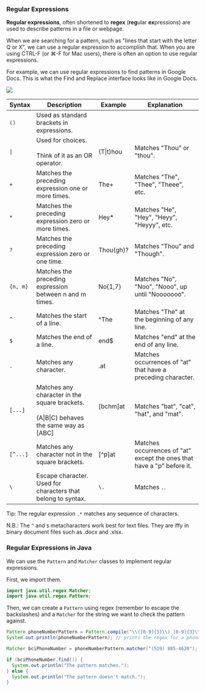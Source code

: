 ### Regular Expressions

**Regular expressions**, often shortened to **regex** (**reg**ular **ex**pressions) are used to describe patterns in a file or webpage.

When we are searching for a pattern, such as "lines that start with the letter Q or X", we can use a regular expression to accomplish that. When you are using CTRL-F (or ⌘-F for Mac users), there is often an option to use regular expressions.

For example, we can use regular expressions to find patterns in Google Docs. This is what the Find and Replace interface looks like in Google Docs.

![](../Images/Find_And_Replace.png)

| Syntax   | Description                                                  | Example           | Explanation                                                  |
| -------- | ------------------------------------------------------------ | ----------------- | ------------------------------------------------------------ |
| `()`     | Used as standard brackets in expressions.                    |                   |                                                              |
| `\|`     | Used for choices.<br></br>Think of it as an OR operator.     | (T\|t)hou         | Matches "Thou" or "thou".                                    |
| `+`      | Matches the preceding expression one or more times.          | The+              | Matches "The", "Thee", "Theee", etc.                         |
| `*`      | Matches the preceding expression zero or more times.         | Hey*              | Matches "He", "Hey", "Heyy", "Heyyy", etc.                   |
| `?`      | Matches the preceding expression zero or one time.           | Thou(gh)?         | Matches "Thou" and "Though".                                 |
| `{n, m}` | Matches the preceding expression between n and m times.      | No{1,7}           | Matches "No", "Noo", "Nooo", up until "Nooooooo".            |
| `^`      | Matches the start of a line.                                 | ^The              | Matches "The" at the beginning of any line.                  |
| `$`      | Matches the end of a line.                                   | end$              | Matches "end" at the end of any line.                        |
| `.`      | Matches any character.                                       | .at               | Matches occurrences of "at" that have a preceding character. |
| `[...]`  | Matches any character in the square brackets.<br></br>(A\|B\|C) behaves the same way as [ABC] | [bchm]at<br></br> | Matches "bat", "cat", "hat", and "mat".                      |
| `[^...]` | Matches any character not in the square brackets.            | [^p]at            | Matches occurrences of "at" except the ones that have a "p" before it. |
| `\`      | Escape character. Used for characters that belong to syntax. | `\.`              | Matches `.`.                                                 |

Tip: The regular expression `.*` matches any sequence of characters.

N.B.: The `^` and `$` metacharacters work best for text files. They are iffy in binary document files such as .docx and .xlsx.

### Regular Expressions in Java

We can use the `Pattern` and `Matcher` classes to implement regular expressions.

First, we import them.

```java
import java.util.regex.Matcher;
import java.util.regex.Pattern;
```

Then, we can create a `Pattern` using regex (remember to escape the backslashes) and a `Matcher` for the string we want to check the pattern against.

```java
Pattern phoneNumberPattern = Pattern.compile("\\([0-9]{3}\\) [0-9]{3}\\-[0-9]{4}");
System.out.println(phoneNumberPattern); // prints the regex for a phone number: \([0-9]{3}\) [0-9]{3}\-[0-9]{4}

Matcher bciPhoneNumber = phoneNumberPattern.matcher("(519) 885-4620");

if (bciPhoneNumber.find()) {
  System.out.println("The pattern matches.");
} else {
  System.out.println("The pattern doesn't match.");
}
```

<!-- | `replace()`      | `"abcabc".replace("a", "ef"); //"efbcefbc"`                  | Creates a new string with all occurrences of `"a"` replaced with `"ef"`.                |
| `replaceFirst()` | `"abcabc".replaceFirst("a", "ef"); //"efbcabc"`              |  Creates a new string with the first occurrence of `"a"` replaced with `"ef"`.           | -->
